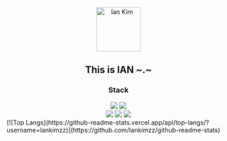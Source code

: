 <p align="center">
 <img width="100px" src="https://cdn-icons-png.flaticon.com/512/1102/1102874.png?w=360" align="center" alt="Ian Kim" />

 <h2 align="center">This is IAN ~.~</h2>
</p>

<h3 align="center"> Stack </h3>
<div align="center">
<img src="https://img.shields.io/badge/JavaScript-F7DF1E?style=flat-square&logo=javascript&logoColor=black">
<img src="https://img.shields.io/badge/HTML5-E34F26?style=flat-square&logo=html5&logoColor=white">
<br>
<img src="https://img.shields.io/badge/Verilog-#006600?style=flat-square&logo=v&logoColor=black"/>
<img src="https://img.shields.io/badge/SystemVerilog-#FF61F6?style=flat-square&logo=stripe&logoColor=black"/>
<img src="https://img.shields.io/badge/UVM-#512BD4?style=flat-square&logo=verizon&logoColor=white"/>
</div>
[![Top Langs](https://github-readme-stats.vercel.app/api/top-langs/?username=Iankimzz)](https://github.com/Iankimzz/github-readme-stats)
